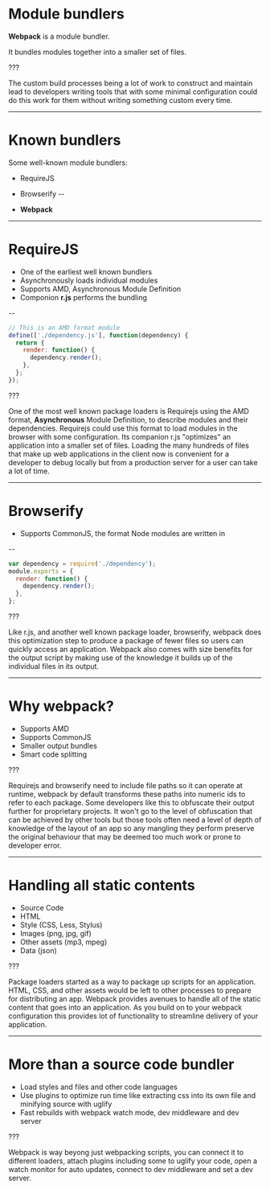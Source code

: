 # Module bundlers

**Webpack** is a module bundler.

It bundles modules together into a smaller set of files.

???

The custom build processes being a lot of work to construct and maintain lead to
developers writing tools that with some minimal configuration could do this work
for them without writing something custom every time.

---

# Known bundlers

Some well-known module bundlers:

- RequireJS
- Browserify
--

- **Webpack**

---

# RequireJS

- One of the earliest well known bundlers
- Asynchronously loads individual modules
- Supports AMD, Asynchronous Module Definition
- Componion **r.js** performs the bundling

--

```javascript
// This is an AMD format module
define(['./dependency.js'], function(dependency) {
  return {
    render: function() {
      dependency.render();
    },
  };
});
```

???

One of the most well known package loaders is Requirejs using the AMD format,
__Asynchronous__ Module Definition, to describe modules and their dependencies.
Requirejs could use this format to load modules in the browser with some
configuration. Its companion r.js "optimizes" an application into a smaller
set of files. Loading the many hundreds of files that make up web applications
in the client now is convenient for a developer to debug locally but from a
production server for a user can take a lot of time.

---

# Browserify

- Supports CommonJS, the format Node modules are written in

--

```javascript
var dependency = require('./dependency');
module.exports = {
  render: function() {
    dependency.render();
  },
};
```

???

Like r.js, and another well known package loader, browserify, webpack does this
optimization step to produce a package of fewer files so users can quickly
access an application. Webpack also comes with size benefits for the output
script by making use of the knowledge it builds up of the individual files in
its output.

---

# Why webpack?

- Supports AMD
- Supports CommonJS
- Smaller output bundles
- Smart code splitting

???

Requirejs and browserify need to include file paths so it can operate at
runtime, webpack by default transforms these paths into numeric ids to refer to
each package. Some developers like this to obfuscate their output further for
proprietary projects. It won't go to the level of obfuscation that can be
achieved by other tools but those tools often need a level of depth of knowledge
of the layout of an app so any mangling they perform preserve the original
behaviour that may be deemed too much work or prone to developer error.

---

# Handling all static contents

- Source Code
- HTML
- Style (CSS, Less, Stylus)
- Images (png, jpg, gif)
- Other assets (mp3, mpeg)
- Data (json)

???

Package loaders started as a way to package up scripts for an application. HTML,
CSS, and other assets would be left to other processes to prepare for
distributing an app. Webpack provides avenues to handle all of the static
content that goes into an application. As you build on to your webpack
configuration this provides lot of functionality to streamline delivery of your
application.

---

# More than a source code bundler

- Load styles and files and other code languages
- Use plugins to optimize run time like extracting css into its own file and minifying source with uglify
- Fast rebuilds with webpack watch mode, dev middleware and dev server

???

Webpack is way beyong just webpacking scripts, you can connect it to different
loaders, attach plugins including some to uglify your code, open a watch monitor
for auto updates, connect to dev middleware and set a dev server.
